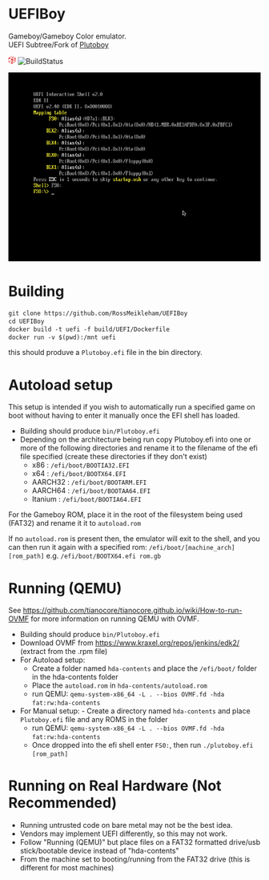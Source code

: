 
# UEFIBoy 

Gameboy/Gameboy Color emulator.   
UEFI Subtree/Fork of [Plutoboy](https://github.com/RossMeikleham/PlutoBoy)

 ![uefiIcon](/images/uefi.png?raw=true) ![BuildStatus](https://travis-ci.org/RossMeikleham/UEFIBoy.svg?branch=master)


 ![example](/images/uefi_test.gif)


# Building

```
git clone https://github.com/RossMeikleham/UEFIBoy
cd UEFIBoy
docker build -t uefi -f build/UEFI/Dockerfile
docker run -v $(pwd):/mnt uefi
```
this should produve a `Plutoboy.efi` file in the bin directory.

# Autoload setup

This setup is intended if you wish to automatically run a specified game on boot without
having to enter it manually once the EFI shell has loaded.

- Building should produce `bin/Plutoboy.efi`
- Depending on the architecture being run copy Plutoboy.efi into one or more of the following directories and rename it to the filename of the efi file specified (create these directories if they don't exist)
    - x86 : `/efi/boot/BOOTIA32.EFI`
    - x64 : `/efi/boot/BOOTX64.EFI`
    - AARCH32 : `/efi/boot/BOOTARM.EFI`
    - AARCH64 : `/efi/boot/BOOTAA64.EFI`
    - Itanium : `/efi/boot/BOOTIA64.EFI`
    
For the Gameboy ROM, place it in the root of the filesystem being used (FAT32) and rename it it to `autoload.rom`

If no `autoload.rom` is present then, the emulator will exit to the shell, and you
can then run it again with a specified rom: `/efi/boot/[machine_arch] [rom_path]` e.g. `/efi/boot/BOOTX64.efi rom.gb`

# Running (QEMU)

See https://github.com/tianocore/tianocore.github.io/wiki/How-to-run-OVMF for more
information on running QEMU with OVMF.

- Building should produce `bin/Plutoboy.efi`
- Download OVMF from https://www.kraxel.org/repos/jenkins/edk2/ (extract from the .rpm file) 
- For Autoload setup:
    - Create a folder named `hda-contents` and place the `/efi/boot/` folder in the hda-contents folder
    - Place the `autoload.rom` in `hda-contents/autoload.rom`
    - run QEMU: `qemu-system-x86_64 -L . --bios OVMF.fd -hda fat:rw:hda-contents`
- For Manual setup:
        - Create a directory named `hda-contents` and place `Plutoboy.efi` file and any ROMS in the folder
    - run QEMU: `qemu-system-x86_64 -L . --bios OVMF.fd -hda fat:rw:hda-contents`
    - Once dropped into the efi shell enter `FS0:`, then run `./plutoboy.efi [rom_path]`


# Running on Real Hardware (Not Recommended)
- Running untrusted code on bare metal may not be the best idea.
- Vendors may implement UEFI differently, so this may not work.
- Follow "Running (QEMU)" but place files on a  FAT32 formatted drive/usb stick/bootable device instead of "hda-contents"
- From the machine set to booting/running from the FAT32 drive (this is different for most machines)
